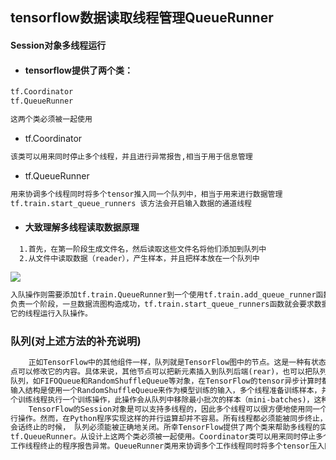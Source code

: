 ## tensorflow数据读取线程管理QueueRunner

#### Session对象多线程运行

* #### tensorflow提供了两个类：

```txt
tf.Coordinator   
tf.QueueRunner   

这两个类必须被一起使用
```
* tf.Coordinator

```txt
该类可以用来同时停止多个线程，并且进行异常报告,相当于用于信息管理
```

* tf.QueueRunner

```txt
用来协调多个线程同时将多个tensor推入同一个队列中，相当于用来进行数据管理
tf.train.start_queue_runners 该方法会开启输入数据的通道线程
```

* #### 大致理解多线程读取数据原理

```txt
  1.首先，在第一阶段生成文件名，然后读取这些文件名将他们添加到队列中
  2.从文件中读取数据（reader），产生样本，并且把样本放在一个队列中
```
![](http://wiki.jikexueyuan.com/project/tensorflow-zh/images/AnimatedFileQueues.gif)

```txt
入队操作则需要添加tf.train.QueueRunner到一个使用tf.train.add_queue_runner函数的数据流图中，每个QueueRunner
负责一个阶段，一旦数据流图构造成功，tf.train.start_queue_runners函数就会要求数据流图中每个QueueRunner去开始
它的线程运行入队操作。
```
### 队列(对上述方法的补充说明)

```txt
    正如TensorFlow中的其他组件一样，队列就是TensorFlow图中的节点。这是一种有状态的节点，就像变量一样：其他节
点可以修改它的内容。具体来说，其他节点可以把新元素插入到队列后端(rear)，也可以把队列前端(front)的元素删除。
队列，如FIFOQueue和RandomShuffleQueue等对象，在TensorFlow的tensor异步计算时都非常重要。例如，一个典型的
输入结构是使用一个RandomShuffleQueue来作为模型训练的输入，多个线程准备训练样本，并且把这些样本压入队列，一
个训练线程执行一个训练操作，此操作会从队列中移除最小批次的样本（mini-batches)，这种结构具有许多优点。
    TensorFlow的Session对象是可以支持多线程的，因此多个线程可以很方便地使用同一个会话（Session）并且并行地执
行操作。然而，在Python程序实现这样的并行运算却并不容易。所有线程都必须能被同步终止，异常必须能被正确捕获并报告，
会话终止的时候， 队列必须能被正确地关闭。所幸TensorFlow提供了两个类来帮助多线程的实现：tf.Coordinator和
tf.QueueRunner。从设计上这两个类必须被一起使用。Coordinator类可以用来同时停止多个工作线程并且向那个在等待所有
工作线程终止的程序报告异常。QueueRunner类用来协调多个工作线程同时将多个tensor压入同一个队列中
```
